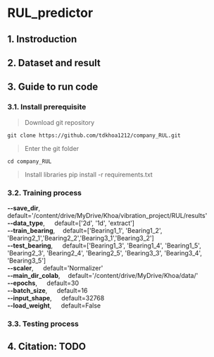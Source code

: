 # RUL_predictor

## 1. Instroduction
## 2. Dataset and result
## 3. Guide to run code
### 3.1. Install prerequisite
> Download git repository

    git clone https://github.com/tdkhoa1212/company_RUL.git

>Enter the git folder

    cd company_RUL

>Install libraries
    pip install -r requirements.txt
### 3.2. Training process
**--save_dir**,     &emsp;  default='/content/drive/MyDrive/Khoa/vibration_project/RUL/results'<br/>
**--data_type**,    &emsp;  default=['2d', '1d', 'extract']<br/>
**--train_bearing**,&emsp;  default=['Bearing1_1', 'Bearing1_2', 'Bearing2_1','Bearing2_2','Bearing3_1','Bearing3_2']<br/>
**--test_bearing**, &emsp;  default=['Bearing1_3', 'Bearing1_4', 'Bearing1_5', 'Bearing2_3', 'Bearing2_4', 'Bearing2_5', 'Bearing3_3', 'Bearing3_4', 'Bearing3_5']<br/>
**--scaler**,       &emsp;  default='Normalizer'<br/>
**--main_dir_colab**,&emsp; default='/content/drive/MyDrive/Khoa/data/'<br/>
**--epochs**,       &emsp;  default=30<br/>
**--batch_size**,   &emsp;  default=16<br/>
**--input_shape**,  &emsp;  default=32768<br/>
**--load_weight**,  &emsp;  default=False<br/>
### 3.3. Testing process
## 4. Citation: TODO
